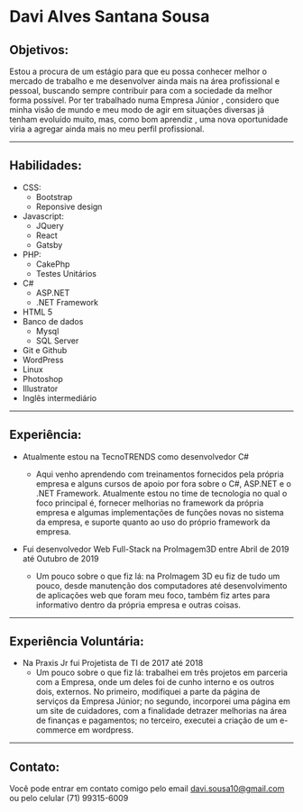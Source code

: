 # Davi Alves Santana Sousa

## Objetivos:

Estou a procura de um estágio
para que eu possa conhecer
melhor o mercado de trabalho e
me desenvolver ainda mais na
área profissional e pessoal,
buscando sempre contribuir
para com a sociedade da
melhor forma possível. Por ter
trabalhado numa Empresa Júnior
, considero que minha visão de
mundo e meu modo de agir em
situações diversas já tenham
evoluído muito, mas, como bom
aprendiz , uma nova
oportunidade viria a agregar
ainda mais no meu perfil
profissional.

---

## Habilidades:

-   CSS:
    -   Bootstrap
    -   Reponsive design
-   Javascript:
    -   JQuery
    -   React
    -   Gatsby
-   PHP:
    -   CakePhp
    -   Testes Unitários
-   C#
    -   ASP.NET
    -   .NET Framework
-   HTML 5
-   Banco de dados
    -   Mysql
    -   SQL Server
-   Git e Github
-   WordPress
-   Linux
-   Photoshop
-   Illustrator
-   Inglês intermediário

---

## Experiência:

-   Atualmente estou na TecnoTRENDS como desenvolvedor C#

    -   Aqui venho aprendendo com treinamentos fornecidos pela própria empresa e alguns cursos de apoio por fora sobre o C#, ASP.NET e o .NET Framework. Atualmente estou no time de tecnologia no qual o foco principal é, fornecer melhorias no framework da própria empresa e algumas implementações de funções novas no sistema da empresa, e suporte quanto ao uso do próprio framework da empresa.

-   Fui desenvolvedor Web Full-Stack na ProImagem3D entre Abril de 2019 até Outubro de 2019
    -   Um pouco sobre o que fiz lá: na ProImagem 3D eu fiz de tudo um
        pouco, desde manutenção dos computadores
        até desenvolvimento de aplicações web que foram
        meu foco, também fiz artes para informativo dentro da própria empresa e outras coisas.

---

## Experiência Voluntária:

-   Na Praxis Jr fui Projetista de TI de 2017 até 2018
    -   Um pouco sobre o que fiz lá: trabalhei em três projetos em parceria com
        a Empresa, onde um deles foi de cunho
        interno e os outros dois, externos. No
        primeiro, modifiquei a parte da página de
        serviços da Empresa Júnior; no segundo,
        incorporei uma página em um site de
        cuidadores, com a finalidade detrazer
        melhorias na área de finanças e
        pagamentos; no terceiro, executei a criação
        de um e-commerce em wordpress.

---

## Contato:

Você pode entrar em contato comigo pelo email davi.sousa10@gmail.com ou pelo celular (71) 99315-6009

